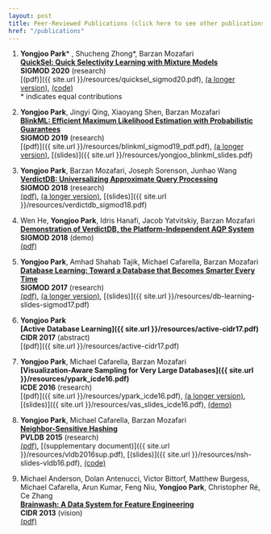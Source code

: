 ```yaml
---
layout: post
title: Peer-Reviewed Publications (click here to see other publications/talks)
href: "/publications"
---
```



1. **Yongjoo Park**\* , Shucheng Zhong\*, Barzan Mozafari    
   **[QuickSel: Quick Selectivity Learning with Mixture Models](https://dl.acm.org/doi/abs/10.1145/3318464.3389727)**  
   **SIGMOD 2020** (research)  
   [(pdf)]({{ site.url }}/resources/quicksel_sigmod20.pdf),
   [(a longer version)](https://arxiv.org/pdf/1812.10568.pdf),
   [(code)](https://github.com/illinoisdata/quicksel)  
   \* indicates equal contributions
   

1. **Yongjoo Park**, Jingyi Qing, Xiaoyang Shen, Barzan Mozafari  
   **[BlinkML: Efficient Maximum Likelihood Estimation with Probabilistic Guarantees](https://dl.acm.org/citation.cfm?id=3300077)**  
   **SIGMOD 2019** (research)  
   [(pdf)]({{ site.url }}/resources/blinkml_sigmod19_pdf.pdf),
   [(a longer version)](https://arxiv.org/pdf/1812.10564.pdf),
   [(slides)]({{ site.url }}/resources/yongjoo_blinkml_slides.pdf)

1. **Yongjoo Park**, Barzan Mozafari, Joseph Sorenson, Junhao Wang  
   **[VerdictDB: Universalizing Approximate Query Processing](https://dl.acm.org/citation.cfm?id=3196905)**  
   **SIGMOD 2018** (research)  
   [(pdf)](https://dl.acm.org/citation.cfm?id=3196905),
   [(a longer version)](https://arxiv.org/pdf/1804.00770),
   [(slides)]({{ site.url }}/resources/verdictdb_sigmod18.pdf)

1. Wen He, **Yongjoo Park**, Idris Hanafi, Jacob Yatvitskiy, Barzan Mozafari  
   **[Demonstration of VerdictDB, the Platform-Independent AQP System](https://dl.acm.org/citation.cfm?id=3193538)**  
   **SIGMOD 2018** (demo)  
   [(pdf)](https://dl.acm.org/citation.cfm?id=3193538)

1. **Yongjoo Park**, Amhad Shahab Tajik, Michael Cafarella, Barzan Mozafari  
   **[Database Learning: Toward a Database that Becomes Smarter Every Time](http://dl.acm.org/citation.cfm?doid=3035918.3064013)**  
   **SIGMOD 2017** (research)  
   [(pdf)](http://dl.acm.org/citation.cfm?doid=3035918.3064013),
   [(a longer version)](https://arxiv.org/pdf/1703.05468),
   [(slides)]({{ site.url }}/resources/db-learning-slides-sigmod17.pdf)

1. **Yongjoo Park**  
   **[Active Database Learning]({{ site.url }}/resources/active-cidr17.pdf)**  
   **CIDR 2017** (abstract)  
   [(pdf)]({{ site.url }}/resources/active-cidr17.pdf)

1. **Yongjoo Park**, Michael Cafarella, Barzan Mozafari  
   **[Visualization-Aware Sampling for Very Large Databases]({{ site.url }}/resources/ypark_icde16.pdf)**  
   **ICDE 2016** (research)  
   [(pdf)]({{ site.url }}/resources/ypark_icde16.pdf),
   [(a longer version)](http://arxiv.org/pdf/1510.03921),
   [(slides)]({{ site.url }}/resources/vas_slides_icde16.pdf),
   [(demo)](http://yongjoopark.com/vas/)

1. **Yongjoo Park**, Michael Cafarella, Barzan Mozafari  
   **[Neighbor-Sensitive Hashing](http://www.vldb.org/pvldb/vol9/p144-park.pdf)**  
   **PVLDB 2015** (research)  
   [(pdf)](http://www.vldb.org/pvldb/vol9/p144-park.pdf),
   [(supplementary document)]({{ site.url }}/resources/vldb2016sup.pdf),
   [(slides)]({{ site.url }}/resources/nsh-slides-vldb16.pdf),
   [(code)](https://github.com/pyongjoo/nsh)

1. Michael Anderson, Dolan Antenucci, Victor Bittorf, Matthew Burgess, Michael Cafarella,
   Arun Kumar, Feng Niu, **Yongjoo Park**, Christopher Ré, Ce Zhang  
   **[Brainwash: A Data System for Feature Engineering](http://web.eecs.umich.edu/~michjc/papers/mythical_man.pdf)**  
   **CIDR 2013** (vision)  
   [(pdf)](http://web.eecs.umich.edu/~michjc/papers/mythical_man.pdf)
